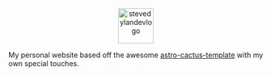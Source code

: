 <div align="center">
  <img alt="stevedylandevlogo" src="./gh-assets/astro-cactus-logo.png" width="70" />
</div>

My personal website based off the awesome [astro-cactus-template](https://github.com/chrismwilliams/astro-theme-cactus) with my own special touches.
